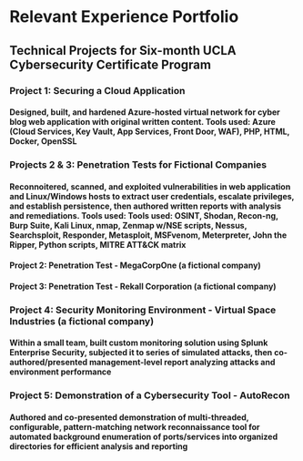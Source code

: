# Relevant Experience Portfolio
## Technical Projects for Six-month UCLA Cybersecurity Certificate Program
### Project 1: Securing a Cloud Application
#### Designed, built, and hardened Azure-hosted virtual network for cyber blog web application with original written content. Tools used: Azure (Cloud Services, Key Vault, App Services, Front Door, WAF), PHP, HTML, Docker, OpenSSL
### Projects 2 & 3: Penetration Tests for Fictional Companies
#### Reconnoitered, scanned, and exploited vulnerabilities in web application and Linux/Windows hosts to extract user credentials, escalate privileges, and establish persistence, then authored written reports with analysis and remediations. Tools used: Tools used: OSINT, Shodan, Recon-ng, Burp Suite, Kali Linux, nmap, Zenmap w/NSE scripts, Nessus, Searchsploit, Responder, Metasploit, MSFvenom, Meterpreter, John the Ripper, Python scripts, MITRE ATT&CK matrix
#### Project 2: Penetration Test - MegaCorpOne (a fictional company)
#### Project 3: Penetration Test - Rekall Corporation (a fictional company)
### Project 4: Security Monitoring Environment - Virtual Space Industries (a fictional company)
#### Within a small team, built custom monitoring solution using Splunk Enterprise Security, subjected it to series of simulated attacks, then co-authored/presented management-level report analyzing attacks and environment performance
### Project 5: Demonstration of a Cybersecurity Tool - AutoRecon
#### Authored and co-presented demonstration of multi-threaded, configurable, pattern-matching network reconnaissance tool for automated background enumeration of ports/services into organized directories for efficient analysis and reporting
